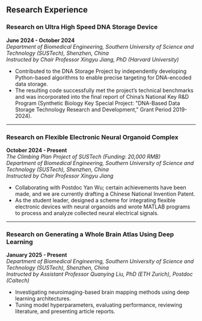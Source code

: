 ## Research Experience

### Research on Ultra High Speed DNA Storage Device
**June 2024 - October 2024**  
*Department of Biomedical Engineering, Southern University of Science and Technology (SUSTech), Shenzhen, China*  
*Instructed by Chair Professor Xingyu Jiang, PhD (Harvard University)*  

- Contributed to the DNA Storage Project by independently developing Python-based algorithms to enable precise targeting for DNA-encoded data storage.  
- The resulting code successfully met the project’s technical benchmarks and was incorporated into the final report of China’s National Key R&D Program (Synthetic Biology Key Special Project: "DNA-Based Data Storage Technology Research and Development," Grant Period 2019-2024).

---

### Research on Flexible Electronic Neural Organoid Complex
**October 2024 - Present**  
*The Climbing Plan Project of SUSTech (Funding: 20,000 RMB)*  
*Department of Biomedical Engineering, Southern University of Science and Technology (SUSTech), Shenzhen, China*  
*Instructed by Chair Professor Xingyu Jiang*  

- Collaborating with Postdoc Yan Wu; certain achievements have been made, and we are currently drafting a Chinese National Invention Patent.  
- As the student leader, designed a scheme for integrating flexible electronic devices with neural organoids and wrote MATLAB programs to process and analyze collected neural electrical signals.

---

### Research on Generating a Whole Brain Atlas Using Deep Learning
**January 2025 - Present**  
*Department of Biomedical Engineering, Southern University of Science and Technology (SUSTech), Shenzhen, China*  
*Instructed by Assistant Professor Quanying Liu, PhD (ETH Zurich), Postdoc (Caltech)*  

- Investigating neuroimaging-based brain mapping methods using deep learning architectures.  
- Tuning model hyperparameters, evaluating performance, reviewing literature, and presenting article reports.
